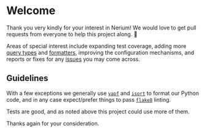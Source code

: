 # Welcome

Thank you very kindly for your interest in Nerium! We would love to get pull requests from everyone to help this project along. 🙂

Areas of special interest include expanding test coverage, adding more [query types](https://github.com/OAODEV/nerium/tree/master/nerium/resultset) and [formatters](https://github.com/OAODEV/nerium/tree/master/nerium/formatter), improving the configuration mechanisms, and reports or fixes for any [issues](https://github.com/OAODEV/nerium/issues) you may come across.

## Guidelines

With a few exceptions we generally use [`yapf`](https://pypi.org/project/yapf/) and [`isort`](https://pypi.org/project/isort/) to format our Python code, and in any case expect/prefer things to pass [`flake8`](https://pypi.org/project/flake8/) linting.

Tests are good, and as noted above this project could use more of them.

Thanks again for your consideration.